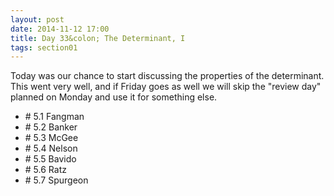 ```yaml
---
layout: post
date: 2014-11-12 17:00
title: Day 33&colon; The Determinant, I
tags: section01
---
```


Today was our chance to start discussing the properties of the determinant. This went
very well, and if Friday goes as well we will skip the "review day" planned on Monday
and use it for something else.

  * \# 5.1 Fangman
  * \# 5.2 Banker
  * \# 5.3 McGee
  * \# 5.4 Nelson
  * \# 5.5 Bavido
  * \# 5.6 Ratz
  * \# 5.7 Spurgeon

